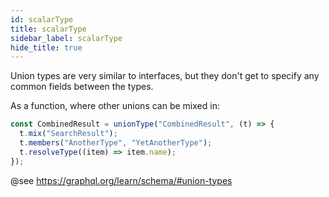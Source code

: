 ```yaml
---
id: scalarType
title: scalarType
sidebar_label: scalarType
hide_title: true
---
```


Union types are very similar to interfaces, but they don't get to specify
any common fields between the types.

As a function, where other unions can be mixed in:

```ts
const CombinedResult = unionType("CombinedResult", (t) => {
  t.mix("SearchResult");
  t.members("AnotherType", "YetAnotherType");
  t.resolveType((item) => item.name);
});
```

@see https://graphql.org/learn/schema/#union-types
